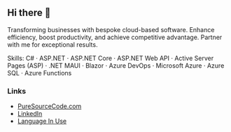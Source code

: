 ## Hi there 👋

Transforming businesses with bespoke cloud-based software. Enhance efficiency, boost productivity, and achieve competitive advantage. Partner with me for exceptional results.

Skills: C# · ASP.NET · ASP.NET Core · ASP.NET Web API · Active Server Pages (ASP) · .NET MAUI · Blazor · Azure DevOps · Microsoft Azure · Azure SQL · Azure Functions

### Links 

- [PureSourceCode.com](https://puresourcecode.com/)
- [LinkedIn](https://www.linkedin.com/in/rossiniuk/)
- [Language In Use](https://languageinuse.com/)

<!--
**erossini/erossini** is a ✨ _special_ ✨ repository because its `README.md` (this file) appears on your GitHub profile.

Here are some ideas to get you started:

- 🔭 I’m currently working on ...
- 🌱 I’m currently learning ...
- 👯 I’m looking to collaborate on ...
- 🤔 I’m looking for help with ...
- 💬 Ask me about ...
- 📫 How to reach me: ...
- 😄 Pronouns: ...
- ⚡ Fun fact: ...
-->
